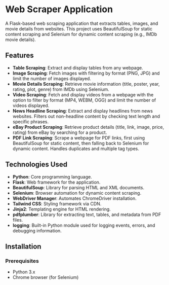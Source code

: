 # Web Scraper Application

A Flask-based web scraping application that extracts tables, images, and movie details from websites. This project uses BeautifulSoup for static content scraping and Selenium for dynamic content scraping (e.g., IMDb movie details).

## Features
- **Table Scraping**: Extract and display tables from any webpage.
- **Image Scraping**: Fetch images with filtering by format (PNG, JPG) and limit the number of images displayed.
- **Movie Details Scraping**: Retrieve movie information (title, poster, year, rating, plot, genre) from IMDb using Selenium.
- **Video Scraping**: Fetch and display videos from a webpage with the option to filter by format (MP4, WEBM, OGG) and limit the number of videos displayed.
- **News Headline Scraping**: Extract and display headlines from news websites. Filters out non-headline content by checking text length and specific phrases.
- **eBay Product Scraping**: Retrieve product details (title, link, image, price, rating) from eBay by searching for a product.
- **PDF Link Scraping**: Scrape a webpage for PDF links, first using BeautifulSoup for static content, then falling back to Selenium for dynamic content. Handles duplicates and multiple tag types.


## Technologies Used
- **Python**: Core programming language.
- **Flask**: Web framework for the application.
- **BeautifulSoup**: Library for parsing HTML and XML documents.
- **Selenium**: Browser automation for dynamic content scraping.
- **WebDriver Manager**: Automates ChromeDriver installation.
- **Tailwind CSS**: Styling framework via CDN.
- **Jinja2**: Templating engine for HTML rendering.
- **pdfplumber**: Library for extracting text, tables, and metadata from PDF files.
- **logging**: Built-in Python module used for logging events, errors, and debugging information.

## Installation

### Prerequisites
- Python 3.x
- Chrome browser (for Selenium)


